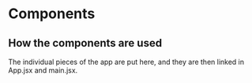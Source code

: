 # Components
## How the components are used
The individual pieces of the app are put here,
and they are then linked in App.jsx and main.jsx.

